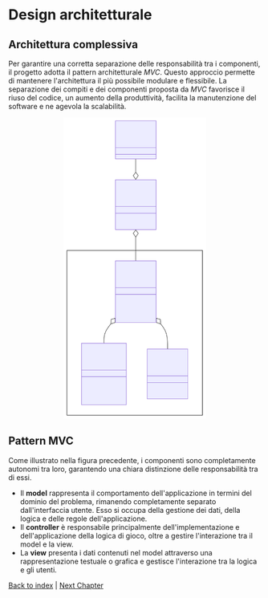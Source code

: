 # Design architetturale

## Architettura complessiva

Per garantire una corretta separazione delle responsabilità tra i componenti, il progetto adotta il pattern architetturale _MVC_. Questo approccio permette di mantenere l'architettura il più possibile modulare e flessibile. La separazione dei compiti e dei componenti proposta da _MVC_ favorisce il riuso del codice, un aumento della produttività, facilita la manutenzione del software e ne agevola la scalabilità.

<p align="center">
  <img src="./mvc-diagram.svg" height="600">
</p>

## Pattern MVC

Come illustrato nella figura precedente, i componenti sono completamente autonomi tra loro, garantendo una chiara distinzione delle responsabilità tra di essi.

- Il **model** rappresenta il comportamento dell'applicazione in termini del dominio del problema, rimanendo completamente separato dall'interfaccia utente. Esso si occupa della gestione dei dati, della logica e delle regole dell'applicazione.
- Il **controller** è responsabile principalmente dell'implementazione e dell'applicazione della logica di gioco, oltre a gestire l'interazione tra il model e la view.
- La **view** presenta i dati contenuti nel model attraverso una rappresentazione testuale o grafica e gestisce l'interazione tra la logica e gli utenti.

[Back to index](../index.md) | 
[Next Chapter](../5-detailed-design/index.md)
